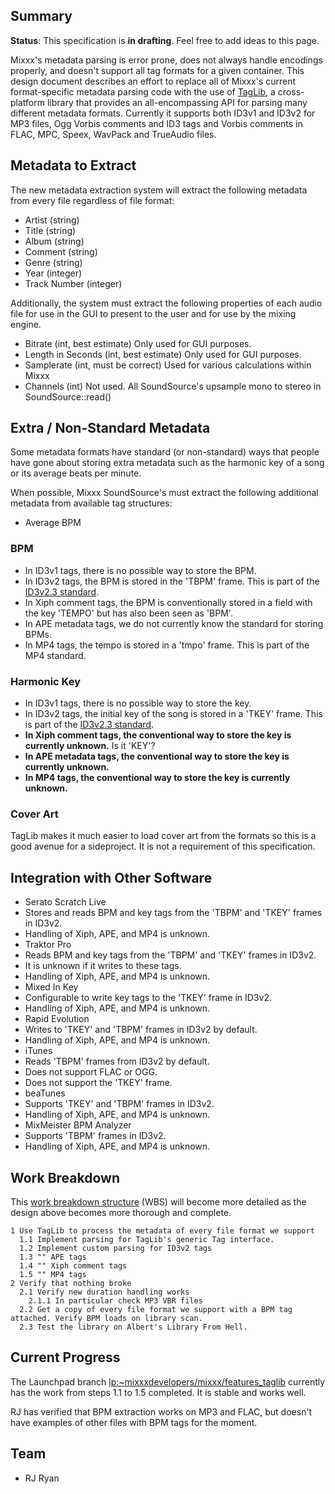 ## Summary

**Status**: This specification is **in drafting**. Feel free to add
ideas to this page.

Mixxx's metadata parsing is error prone, does not always handle
encodings properly, and doesn't support all tag formats for a given
container. This design document describes an effort to replace all of
Mixxx's current format-specific metadata parsing code with the use of
[TagLib](http://developer.kde.org/~wheeler/taglib.html), a
cross-platform library that provides an all-encompassing API for parsing
many different metadata formats. Currently it supports both ID3v1 and
ID3v2 for MP3 files, Ogg Vorbis comments and ID3 tags and Vorbis
comments in FLAC, MPC, Speex, WavPack and TrueAudio files.

## Metadata to Extract

The new metadata extraction system will extract the following metadata
from every file regardless of file format:

  - Artist (string) 
  - Title (string) 
  - Album (string)
  - Comment (string)
  - Genre (string)
  - Year (integer)
  - Track Number (integer)

Additionally, the system must extract the following properties of each
audio file for use in the GUI to present to the user and for use by the
mixing engine.

  - Bitrate (int, best estimate) Only used for GUI purposes.
  - Length in Seconds (int, best estimate) Only used for GUI purposes.
  - Samplerate (int, must be correct) Used for various calculations
    within Mixxx
  - Channels (int) Not used. All SoundSource's upsample mono to stereo
    in SoundSource::read()

## Extra / Non-Standard Metadata

Some metadata formats have standard (or non-standard) ways that people
have gone about storing extra metadata such as the harmonic key of a
song or its average beats per minute.

When possible, Mixxx SoundSource's must extract the following additional
metadata from available tag structures:

  - Average BPM

### BPM

  - In ID3v1 tags, there is no possible way to store the BPM.
  - In ID3v2 tags, the BPM is stored in the 'TBPM' frame. This is part
    of the [ID3v2.3
    standard](http://www.id3.org/id3v2.3.0#head-42b02d20fb8bf48e38ec5415e34909945dd849dc).
  - In Xiph comment tags, the BPM is conventionally stored in a field
    with the key 'TEMPO' but has also been seen as 'BPM'. 
  - In APE metadata tags, we do not currently know the standard for
    storing BPMs.
  - In MP4 tags, the tempo is stored in a 'tmpo' frame. This is part of
    the MP4 standard.

### Harmonic Key

  - In ID3v1 tags, there is no possible way to store the key.
  - In ID3v2 tags, the initial key of the song is stored in a 'TKEY'
    frame. This is part of the [ID3v2.3
    standard](http://www.id3.org/id3v2.3.0#head-42b02d20fb8bf48e38ec5415e34909945dd849dc).
  - **In Xiph comment tags, the conventional way to store the key is
    currently unknown.** Is it 'KEY'?
  - **In APE metadata tags, the conventional way to store the key is
    currently unknown.**
  - **In MP4 tags, the conventional way to store the key is currently
    unknown.**

### Cover Art

TagLib makes it much easier to load cover art from the formats so this
is a good avenue for a sideproject. It is not a requirement of this
specification.

## Integration with Other Software

  - Serato Scratch Live 
  - Stores and reads BPM and key tags from the 'TBPM' and 'TKEY' frames
    in ID3v2. 
  - Handling of Xiph, APE, and MP4 is unknown.
  - Traktor Pro
  - Reads BPM and key tags from the 'TBPM' and 'TKEY' frames in ID3v2. 
  - It is unknown if it writes to these tags. 
  - Handling of Xiph, APE, and MP4 is unknown.
  - Mixed In Key 
  - Configurable to write key tags to the 'TKEY' frame in ID3v2. 
  - Handling of Xiph, APE, and MP4 is unknown.
  - Rapid Evolution 
  - Writes to 'TKEY' and 'TBPM' frames in ID3v2 by default. 
  - Handling of Xiph, APE, and MP4 is unknown.
  - iTunes
  - Reads 'TBPM' frames from ID3v2 by default. 
  - Does not support FLAC or OGG. 
  - Does not support the 'TKEY' frame.
  - beaTunes 
  - Supports 'TKEY' and 'TBPM' frames in ID3v2. 
  - Handling of Xiph, APE, and MP4 is unknown.
  - MixMeister BPM Analyzer
  - Supports 'TBPM' frames in ID3v2. 
  - Handling of Xiph, APE, and MP4 is unknown.

## Work Breakdown

This [work breakdown
structure](http://en.wikipedia.org/wiki/Work_breakdown_structure) (WBS)
will become more detailed as the design above becomes more thorough and
complete.

    1 Use TagLib to process the metadata of every file format we support
      1.1 Implement parsing for TagLib's generic Tag interface.
      1.2 Implement custom parsing for ID3v2 tags
      1.3 "" APE tags
      1.4 "" Xiph comment tags
      1.5 "" MP4 tags
    2 Verify that nothing broke
      2.1 Verify new duration handling works
        2.1.1 In particular check MP3 VBR files
      2.2 Get a copy of every file format we support with a BPM tag attached. Verify BPM loads on library scan.
      2.3 Test the library on Albert's Library From Hell.

## Current Progress

The Launchpad branch
[lp:\~mixxxdevelopers/mixxx/features\_taglib](https://code.launchpad.net/~mixxxdevelopers/mixxx/features_taglib)
currently has the work from steps 1.1 to 1.5 completed. It is stable and
works well.

RJ has verified that BPM extraction works on MP3 and FLAC, but doesn't
have examples of other files with BPM tags for the moment.

## Team

  - RJ Ryan
